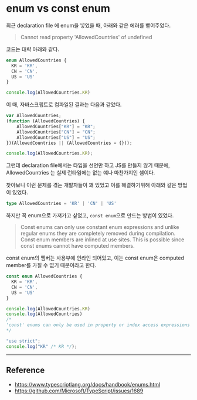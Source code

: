 # enum vs const enum

최근 declaration file 에 enum을 넣었을 때, 아래와 같은 에러를 뱉어주었다.

> Cannot read property 'AllowedCountries' of undefined

코드는 대략 아래와 같다.

```typescript
enum AllowedCountries {
  KR = 'KR',
  CN = 'CN',
  US = 'US'
}

console.log(AllowedCountries.KR)
```

이 때, 자바스크립트로 컴파일된 결과는 다음과 같았다.

```javascript
var AllowedCountries;
(function (AllowedCountries) {
    AllowedCountries["KR"] = "KR";
    AllowedCountries["CN"] = "CN";
    AllowedCountries["US"] = "US";
})(AllowedCountries || (AllowedCountries = {}));

console.log(AllowedCountries.KR);
```

그런데 declaration file에서는 타입을 선언만 하고 JS를 만들지 않기 때문에, AllowedCountries 는 실제 런타임에는 없는 얘나 마찬가지인 셈이다.

찾아보니 이런 문제를 겪는 개발자들이 꽤 있었고 이를 해결하기위해 아래와 같은 방법이 있었다.

```typescript
type AllowedCountries = 'KR' | 'CN' | 'US'
```

하지만 꼭 enum으로 가져가고 싶었고, `const enum`으로 만드는 방법이 있었다.

> Const enums can only use constant enum expressions and unlike regular enums they are completely removed during compilation. 
> Const enum members are inlined at use sites. This is possible since const enums cannot have computed members.


const enum의 멤버는 사용부에 인라인 되어있고, 이는  const enum은 computed member를 가질 수 없기 때문이라고 한다.

```typescript
const enum AllowedCountries {
  KR = 'KR',
  CN = 'CN',
  US = 'US'
}

console.log(AllowedCountries.KR)
console.log(AllowedCountries)
/*
'const' enums can only be used in property or index access expressions or the right hand side of an import declaration or export assignment or type query.
*/


```

```javascript
"use strict";
console.log("KR" /* KR */);
```


---
## Reference
- https://www.typescriptlang.org/docs/handbook/enums.html
- https://github.com/Microsoft/TypeScript/issues/1689
